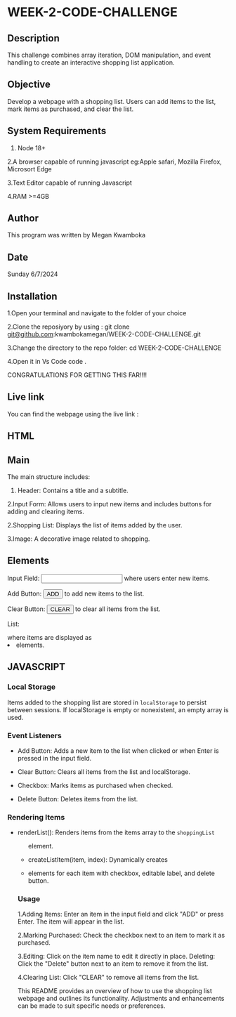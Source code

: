 # WEEK-2-CODE-CHALLENGE

## Description

This challenge combines array iteration, DOM manipulation, and event handling to create an interactive shopping list application.

## Objective 

Develop a webpage with a shopping list. Users can add items to the list, mark items as purchased, and clear the list.

## System Requirements

1. Node 18+

2.A browser capable of running javascript eg:Apple safari, Mozilla Firefox, Microsort Edge

3.Text Editor capable of running Javascript 

4.RAM >=4GB


## Author

This program was written by Megan Kwamboka 

## Date

Sunday 6/7/2024

## Installation 
 
 1.Open your terminal and navigate to the folder of your choice

 2.Clone the reposiyory by using : 
   git clone git@github.com:kwambokamegan/WEEK-2-CODE-CHALLENGE.git

 3.Change the directory to the repo folder:
   cd WEEK-2-CODE-CHALLENGE

 4.Open it in Vs Code 
   code .
 
 CONGRATULATIONS FOR GETTING THIS FAR!!!!

## Live link
 You can find the webpage using the live link : 

 ## HTML

## Main 
The main structure  includes:

1. Header: Contains a title and a subtitle.

2.Input Form: Allows users to input new items and includes buttons for adding and clearing items. 

2.Shopping List: Displays the list of items added by the user.

3.Image: A decorative image related to shopping.


## Elements
Input Field: <input type="text" id="itemInput"> where users enter new items.

Add Button: <button id="addButton">ADD</button> to add new items to the list.

Clear Button: <button id="clearButton">CLEAR</button> to clear all items from the list.

List: <ul id="shoppingList"></ul> where items are displayed as <li> elements.

## JAVASCRIPT

 ### Local Storage
Items added to the shopping list are stored in `localStorage` to persist between sessions. If localStorage is empty or nonexistent, an empty array is used.

### Event Listeners

* Add Button: Adds a new item to the list when clicked or when Enter is pressed in the input field. 

* Clear Button: Clears all items from the list and localStorage.

 * Checkbox: Marks items as purchased when checked.

* Delete Button: Deletes items from the list.

### Rendering Items

* renderList(): Renders items from the items array to the `shoppingList` <ul> element.

* createListItem(item, index): Dynamically creates <li> elements for each item with checkbox, editable label, and delete button.

### Usage

1.Adding Items: Enter an item in the input field and click "ADD" or press Enter. The item will appear in the list.

2.Marking Purchased: Check the checkbox next to an item to mark it as purchased.

3.Editing: Click on the item name to edit it directly in place.
Deleting: Click the "Delete" button next to an item to remove it from the list.

4.Clearing List: Click "CLEAR" to remove all items from the list.



This README provides an overview of how to use the shopping list webpage and outlines its functionality. Adjustments and enhancements can be made to suit specific needs or preferences.











